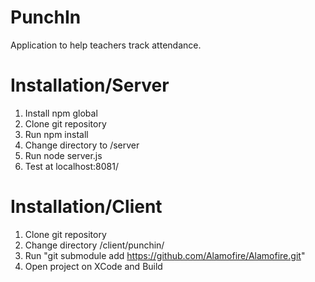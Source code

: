 # PunchIn
Application to help teachers track attendance.

# Installation/Server

1. Install npm global
2. Clone git repository
3. Run npm install
4. Change directory to /server
5. Run node server.js
6. Test at localhost:8081/

# Installation/Client

1. Clone git repository
2. Change directory /client/punchin/
3. Run "git submodule add https://github.com/Alamofire/Alamofire.git"
4. Open project on XCode and Build
